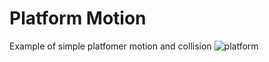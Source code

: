 # Platform Motion

Example of simple platfomer motion and collision
![platform](https://user-images.githubusercontent.com/322174/208321841-9f4bdb9b-1bab-4e90-9559-40bb3fd5b67f.gif)